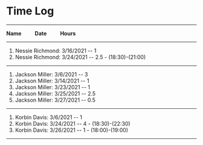 # Time Log
____________________________________

**Name** &nbsp; &nbsp; &nbsp; &nbsp; **Date** &nbsp; &nbsp; &nbsp; &nbsp; **Hours**
____________________________________

1. Nessie Richmond: 3/16/2021 -- 1
2. Nessie Richmond: 3/24/2021 -- 2.5 - (18:30)-(21:00)

-----------------------------------

1. Jackson Miller: 3/6/2021 -- 3
2. Jackson Miller: 3/14/2021 -- 1
3. Jackson Miller: 3/23/2021 -- 1
4. Jackson Miller: 3/25/2021 -- 2.5
5. Jackson Miller: 3/27/2021 -- 0.5

----------------------------------

1. Korbin Davis: 3/6/2021 -- 1
2. Korbin Davis: 3/24/2021 -- 4 - (18:30)-(22:30)
3. Korbin Davis: 3/26/2021 -- 1 - (18:00)-(19:00)

----------------------------------
